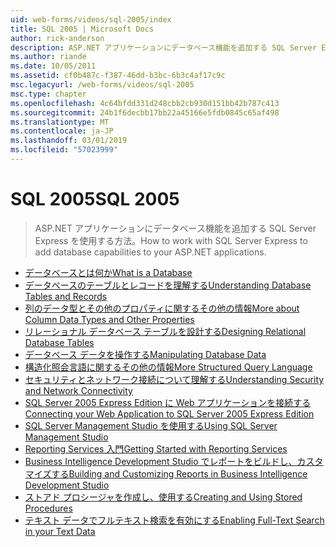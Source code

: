 ```yaml
---
uid: web-forms/videos/sql-2005/index
title: SQL 2005 | Microsoft Docs
author: rick-anderson
description: ASP.NET アプリケーションにデータベース機能を追加する SQL Server Express を使用する方法。
ms.author: riande
ms.date: 10/05/2011
ms.assetid: cf0b487c-f387-46dd-b3bc-6b3c4af17c9c
msc.legacyurl: /web-forms/videos/sql-2005
msc.type: chapter
ms.openlocfilehash: 4c64bfdd331d248cbb2cb930d151bb42b787c413
ms.sourcegitcommit: 24b1f6decbb17bb22a45166e5fdb0845c65af498
ms.translationtype: MT
ms.contentlocale: ja-JP
ms.lasthandoff: 03/01/2019
ms.locfileid: "57023999"
---
```

<a name="sql-2005"></a><span data-ttu-id="64916-103">SQL 2005</span><span class="sxs-lookup"><span data-stu-id="64916-103">SQL 2005</span></span>
====================
> <span data-ttu-id="64916-104">ASP.NET アプリケーションにデータベース機能を追加する SQL Server Express を使用する方法。</span><span class="sxs-lookup"><span data-stu-id="64916-104">How to work with SQL Server Express to add database capabilities to your ASP.NET applications.</span></span>


- [<span data-ttu-id="64916-105">データベースとは何か</span><span class="sxs-lookup"><span data-stu-id="64916-105">What is a Database</span></span>](what-is-a-database.md)
- [<span data-ttu-id="64916-106">データベースのテーブルとレコードを理解する</span><span class="sxs-lookup"><span data-stu-id="64916-106">Understanding Database Tables and Records</span></span>](understanding-database-tables-and-records.md)
- [<span data-ttu-id="64916-107">列のデータ型とその他のプロパティに関するその他の情報</span><span class="sxs-lookup"><span data-stu-id="64916-107">More about Column Data Types and Other Properties</span></span>](more-about-column-data-types-and-other-properties.md)
- [<span data-ttu-id="64916-108">リレーショナル データベース テーブルを設計する</span><span class="sxs-lookup"><span data-stu-id="64916-108">Designing Relational Database Tables</span></span>](designing-relational-database-tables.md)
- [<span data-ttu-id="64916-109">データベース データを操作する</span><span class="sxs-lookup"><span data-stu-id="64916-109">Manipulating Database Data</span></span>](manipulating-database-data.md)
- [<span data-ttu-id="64916-110">構造化照会言語に関するその他の情報</span><span class="sxs-lookup"><span data-stu-id="64916-110">More Structured Query Language</span></span>](more-structured-query-language.md)
- [<span data-ttu-id="64916-111">セキュリティとネットワーク接続について理解する</span><span class="sxs-lookup"><span data-stu-id="64916-111">Understanding Security and Network Connectivity</span></span>](understanding-security-and-network-connectivity.md)
- [<span data-ttu-id="64916-112">SQL Server 2005 Express Edition に Web アプリケーションを接続する</span><span class="sxs-lookup"><span data-stu-id="64916-112">Connecting your Web Application to SQL Server 2005 Express Edition</span></span>](connecting-your-web-application-to-sql-server-2005-express-edition.md)
- [<span data-ttu-id="64916-113">SQL Server Management Studio を使用する</span><span class="sxs-lookup"><span data-stu-id="64916-113">Using SQL Server Management Studio</span></span>](using-sql-server-management-studio.md)
- [<span data-ttu-id="64916-114">Reporting Services 入門</span><span class="sxs-lookup"><span data-stu-id="64916-114">Getting Started with Reporting Services</span></span>](getting-started-with-reporting-services.md)
- [<span data-ttu-id="64916-115">Business Intelligence Development Studio でレポートをビルドし、カスタマイズする</span><span class="sxs-lookup"><span data-stu-id="64916-115">Building and Customizing Reports in Business Intelligence Development Studio</span></span>](building-and-customizing-reports-in-business-intelligence-development-studio.md)
- [<span data-ttu-id="64916-116">ストアド プロシージャを作成し、使用する</span><span class="sxs-lookup"><span data-stu-id="64916-116">Creating and Using Stored Procedures</span></span>](creating-and-using-stored-procedures.md)
- [<span data-ttu-id="64916-117">テキスト データでフルテキスト検索を有効にする</span><span class="sxs-lookup"><span data-stu-id="64916-117">Enabling Full-Text Search in your Text Data</span></span>](enabling-full-text-search-in-your-text-data.md)
